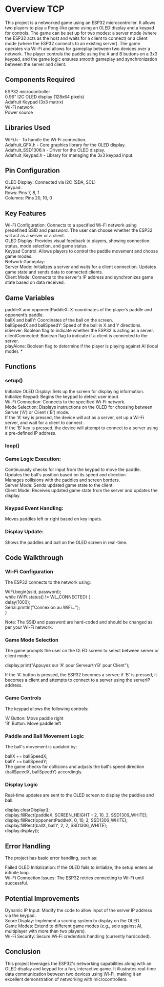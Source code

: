 # Overview TCP
This project is a networked game using an ESP32 microcontroller. It allows two players to play a Pong-like game using an OLED display and a keypad for controls. The game can be set up for two modes: a server mode (where the ESP32 acts as the host and waits for a client to connect) or a client mode (where the ESP32 connects to an existing server). The game operates via Wi-Fi and allows for gameplay between two devices over a network. The player controls the paddle using the A and B buttons on a 3x3 keypad, and the game logic ensures smooth gameplay and synchronization between the server and client.

## Components Required
ESP32 microcontroller  
0.96" I2C OLED display (128x64 pixels)  
Adafruit Keypad (3x3 matrix)  
Wi-Fi network  
Power source  

## Libraries Used
WiFi.h - To handle the Wi-Fi connection.  
Adafruit_GFX.h - Core graphics library for the OLED display.  
Adafruit_SSD1306.h - Driver for the OLED display.  
Adafruit_Keypad.h - Library for managing the 3x3 keypad input.  

## Pin Configuration
OLED Display: Connected via I2C (SDA, SCL)  
Keypad:  
Rows: Pins 7, 8, 1  
Columns: Pins 20, 10, 0  

## Key Features
Wi-Fi Configuration: Connects to a specified Wi-Fi network using predefined SSID and password. The user can choose whether the ESP32 will act as a server or a client.  
OLED Display: Provides visual feedback to players, showing connection status, mode selection, and game status.  
Keypad Control: Allows players to control the paddle movement and choose game modes.  
Network Gameplay:  
Server Mode: Initializes a server and waits for a client connection. Updates game state and sends data to connected clients.  
Client Mode: Connects to the server's IP address and synchronizes game state based on data received.  

## Game Variables
paddleX and opponentPaddleX: X-coordinates of the player’s paddle and opponent’s paddle.  
ballX and ballY: Coordinates of the ball on the screen.  
ballSpeedX and ballSpeedY: Speed of the ball in X and Y directions.  
isServer: Boolean flag to indicate whether the ESP32 is acting as a server.  
clientConnected: Boolean flag to indicate if a client is connected to the server.  
playAlone: Boolean flag to determine if the player is playing against AI (local mode).  *

## Functions
### setup()
Initialize OLED Display: Sets up the screen for displaying information.  
Initialize Keypad: Begins the keypad to detect user input.  
Wi-Fi Connection: Connects to the specified Wi-Fi network.  
Mode Selection: Displays instructions on the OLED for choosing between Server ('A') or Client ('B') mode.  
If the 'A' key is pressed, the device will act as a server, set up a Wi-Fi server, and wait for a client to connect.  
If the 'B' key is pressed, the device will attempt to connect to a server using a pre-defined IP address.  

### loop()
### Game Logic Execution:
Continuously checks for input from the keypad to move the paddle.  
Updates the ball's position based on its speed and direction.  
Manages collisions with the paddles and screen borders.  
Server Mode: Sends updated game state to the client.  
Client Mode: Receives updated game state from the server and updates the display.  

### Keypad Event Handling:
Moves paddles left or right based on key inputs.  

### Display Update:
Shows the paddles and ball on the OLED screen in real-time.  

## Code Walkthrough   
### Wi-Fi Configuration   
The ESP32 connects to the network using:   

WiFi.begin(ssid, password);  
while (WiFi.status() != WL_CONNECTED) {  
    delay(1000);  
    Serial.println("Connexion au WiFi...");  
}  

Note: The SSID and password are hard-coded and should be changed as per your Wi-Fi network.  

### Game Mode Selection
The game prompts the user on the OLED screen to select between server or client mode:

display.print("Appuyez sur 'A' pour Serveur\n'B' pour Client");  

If the 'A' button is pressed, the ESP32 becomes a server; if 'B' is pressed, it becomes a client and attempts to connect to a server using the serverIP address.  

### Game Controls
The keypad allows the following controls:  

'A' Button: Move paddle right  
'B' Button: Move paddle left  

### Paddle and Ball Movement Logic
The ball's movement is updated by:  

ballX += ballSpeedX;  
ballY += ballSpeedY;  
The game checks for collisions and adjusts the ball's speed direction (ballSpeedX, ballSpeedY) accordingly.  

### Display Logic
Real-time updates are sent to the OLED screen to display the paddles and ball:  

display.clearDisplay();  
display.fillRect(paddleX, SCREEN_HEIGHT - 2, 10, 2, SSD1306_WHITE);  
display.fillRect(opponentPaddleX, 0, 10, 2, SSD1306_WHITE);  
display.fillRect(ballX, ballY, 2, 2, SSD1306_WHITE);  
display.display();  

## Error Handling
The project has basic error handling, such as:  

Failed OLED Initialization: If the OLED fails to initialize, the setup enters an infinite loop.  
Wi-Fi Connection Issues: The ESP32 retries connecting to Wi-Fi until successful.  

## Potential Improvements
Dynamic IP Input: Modify the code to allow input of the server IP address via the keypad.  
Score Display: Implement a scoring system to display on the OLED.  
Game Modes: Extend to different game modes (e.g., solo against AI, multiplayer with more than two players).  
Wi-Fi Security: Secure Wi-Fi credentials handling (currently hardcoded).  

## Conclusion
This project leverages the ESP32's networking capabilities along with an OLED display and keypad for a fun, interactive game. It illustrates real-time data communication between two devices using Wi-Fi, making it an excellent demonstration of networking with microcontrollers.  
